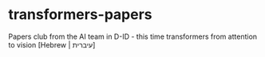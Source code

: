# transformers-papers
Papers club from the AI team in D-ID  - this time transformers from attention to vision [Hebrew | עיברית]
